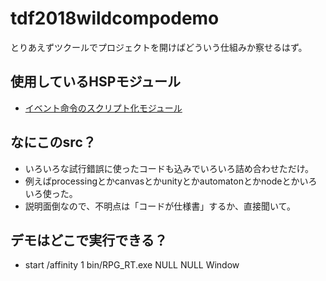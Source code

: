 # tdf2018wildcompodemo

とりあえずツクールでプロジェクトを開けばどういう仕組みか察せるはず。

## 使用しているHSPモジュール
- [イベント命令のスクリプト化モジュール](http://www.geocities.jp/orreiclan/content/work/work.html?file=rpgfunc_1_02&type=hsp)

## なにこのsrc？
- いろいろな試行錯誤に使ったコードも込みでいろいろ詰め合わせただけ。
- 例えばprocessingとかcanvasとかunityとかautomatonとかnodeとかいろいろ使った。
- 説明面倒なので、不明点は「コードが仕様書」するか、直接聞いて。

## デモはどこで実行できる？
- start /affinity 1 bin/RPG_RT.exe NULL NULL Window
